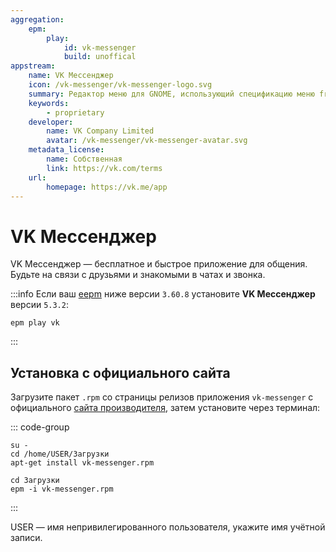 ```yaml
---
aggregation:
    epm:
        play:
            id: vk-messenger
            build: unoffical
appstream:
    name: VK Мессенджер
    icon: /vk-messenger/vk-messenger-logo.svg
    summary: Редактор меню для GNOME, использующий спецификацию меню freedesktop.org.
    keywords:
        - proprietary
    developer:
        name: VK Company Limited
        avatar: /vk-messenger/vk-messenger-avatar.svg
    metadata_license:
        name: Собственная
        link: https://vk.com/terms
    url:
        homepage: https://vk.me/app
---
```


# VK Мессенджер

VK Мессенджер — бесплатное и быстрое приложение для общения. Будьте на связи с друзьями и знакомыми в чатах и звонка.

<!--@include: @apps/_parts/install/content-epm-play.md-->

:::info
Если ваш [eepm](/epm) ниже версии `3.60.8` установите **VK Мессенджер** версии `5.3.2`:

```shell
epm play vk
```

:::

## Установка с официального сайта

Загрузите пакет `.rpm` со страницы релизов приложения `vk-messenger` с официального [сайта производителя](https://vk.me/app), затем установите через терминал:

::: code-group

```shell[apt-get]
su -
cd /home/USER/Загрузки
apt-get install vk-messenger.rpm

```

```shell[epm]
сd Загрузки
epm -i vk-messenger.rpm
```

:::

USER — имя непривилегированного пользователя, укажите имя учётной записи.
